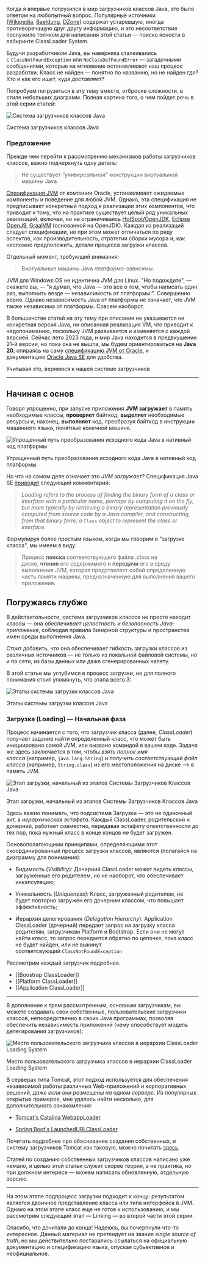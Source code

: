 Когда я впервые погрузился в мир загрузчиков классов Java, это было ответом на любопытный вопрос. Популярные источники ([Wikipedia](https://en.wikipedia.org/wiki/Java_Classloader), [Baeldung](https://www.baeldung.com/java-classloaders), [DZone](https://dzone.com/articles/java-virtual-machine-internals-class-loader)) содержат устаревшую, иногда противоречащую друг другу информацию, и это несоответствие послужило толчком для написания этой статьи — поиска ясности в лабиринте ClassLoader System.

Будучи разработчиком Java, вы наверняка сталкивались с `ClassNotFoundException` или `NoClassDefFoundError` — загадочными сообщениями, которые на мгновение останавливают наш процесс разработки. Класс не найден — понятно по названию, но не найден _где_? Кто и как его _ищет_, куда _доставляет_?

Попробуем погрузиться в эту тему вместе, отбросив сложности, в стиле небольших диаграмм. Полная картина того, о чем пойдет речь в этой серии статей:

![Система загрузчиков классов Java](https://habrastorage.org/r/w1560/getpro/habr/upload_files/eb5/76d/0f0/eb576d0f0ea8c56c71ad302afa08a37f.png "Система загрузчиков классов Java")

Система загрузчиков классов Java

### Предложение

Прежде чем перейти к рассмотрению механизмов работы загрузчиков классов, важно подчеркнуть одну деталь:

> Не существует _"универсальной"_ конструкции виртуальной машины Java.

[Спецификация JVM](https://docs.oracle.com/javase/specs/jvms/se20/html/) от компании Oracle, устанавливает ожидаемые компоненты и поведение для любой JVM. Однако, эта спецификация не предписывает конкретный подход к реализации этих компонентов, что приводит к тому, что на практике существует целый ряд уникальных реализаций, включая, но не ограничиваясь [HotSpot/OpenJDK](https://github.com/openjdk/jdk/tree/master/src/hotspot), [Eclipse OpenJ9](https://en.wikipedia.org/wiki/OpenJ9), [GraalVM](https://www.graalvm.org/) (основанной на OpenJDK). Каждая из реализаций следует спецификации, но при этом может отличаться по ряду аспектов, как производительность, стратегии сборки мусора и, как несложно предположить, детали процесса загрузки классов.

Отдельный момент, требующий внимания:

> Виртуальные машины Java _платформо-зависимы._

JVM для Windows OS не идентична JVM для Linux. "Но подождите", — скажете вы, — "я думал, что Java — это все о том, чтобы написать один раз, выполнить везде — независимость от платформы!". Совершенно верно. Однако независимость Java от платформы не означает, что JVM также независима от платформы. Совсем наоборот.

В большинстве статей на эту тему при описании не указывается ни конкретная версия Java, ни описанная реализация VM, что приводит к недопониманию, поскольку JVM развивается и изменяется с каждой версией. Сейчас лето 2023 года, и мир Java находится в предвкушении 21-й версии, но пока она не вышла, мы будем ориентироваться на **Java 20**, опираясь на саму [спецификацию JVM от Oracle](https://docs.oracle.com/javase/specs/jvms/se20/html/), и документацию [Oracle Java SE](https://docs.oracle.com/en/java/javase/20/docs/api/) для удобства.

Учитывая это, вернемся к нашей системе загрузчиков

---

## Начиная с основ

Говоря упрощенно, при запуске приложения **JVM загружает** в память необходимые классы, **проверяет** байткод, **выделяет** необходимые ресурсы и, наконец, **выполняет** код, преобразуя байткод в инструкции машинного языка, понятные конечной машине.

![Упрощенный путь преобразования исходного кода Java в нативный код платформы](https://habrastorage.org/r/w1560/getpro/habr/upload_files/e5e/6b9/7a1/e5e6b97a12ffe758ecd596e28164ca7a.png "Упрощенный путь преобразования исходного кода Java в нативный код платформы")

Упрощенный путь преобразования исходного кода Java в нативный код платформы

Но что на самом деле означает это _JVM загружает_? Спецификация Java SE [приводит](https://docs.oracle.com/javase/specs/jls/se20/html/jls-12.html#jls-12.2) следующий комментарий:

> _Loading refers to the process of finding the binary form of a class or interface with a particular name, perhaps by computing it on the fly, but more typically by retrieving a binary representation previously computed from source code by a Java compiler, and constructing, from that binary form, a_ `Class` _object to represent the class or interface._

Формулируя более простым языком, когда мы говорим о "загрузке класса", мы имеем в виду:

> Процесс **поиска** соответствующего файла .class на диске, **чтения** его содержимого и **передачи** его в среду выполнения JVM, которая представляет собой определенную часть памяти машины, предназначенную для выполнения вашего приложения.

## Погружаясь глубже

В действительности, система загрузчиков классов не просто находит классы — она _обеспечивает целостность и безопасность Java-приложения_, соблюдая правила бинарной структуры и пространства имен среды выполнения Java.

Стоит добавить, что она обеспечивает гибкость загрузки классов из различных источников — не только из локальной файловой системы, но и по сети, из базы данных или даже сгенерированных налету.

В этой статье мы углубимся в процесс загрузки, но для полного понимания стоит упомянуть, что этапа всего 3:

![Этапы системы загрузки классов Java](https://habrastorage.org/r/w1560/getpro/habr/upload_files/dfc/7c7/b1d/dfc7c7b1d8a3cdfe344a6f96f2d433eb.png "Этапы системы загрузки классов Java")

Этапы системы загрузки классов Java

### Загрузка (Loading) — Начальная фаза

Процесс начинается с того, что загрузчик класса (далее, _ClassLoader_) получает задание найти определенный класс, что может быть инициировано самой JVM, или вызвано командой в вашем коде. Задача же здесь заключается в том, чтобы _взять полное имя класса_ (например, `java.lang.String`) и _получить соответствующий файл класса_ (например, `String.class`) из его местоположения на диске —> в память JVM.

![Этап загрузки, начальный из этапов Системы Загрузчиков Классов Java](https://habrastorage.org/r/w1560/getpro/habr/upload_files/87d/d59/6bc/87dd596bcd35967d75508fad11fe202b.png "Этап загрузки, начальный из этапов Системы Загрузчиков Классов Java")

Этап загрузки, начальный из этапов Системы Загрузчиков Классов Java

Здесь важно понимать, что подсистема Загрузки — это не одиночный акт, а _иерархическая эстафета_. Каждый ClassLoader, родительский и дочерний, работает совместно, передавая эстафету ответственности до тех пор, пока нужный класс в конце концов не будет загружен.

Основополагающими принципами, определяющими этот скоординированный процесс загрузки классов, являются (полагайся на диаграмму для понимания):

- Видимость (_Visibility_): Дочерний ClassLoader может видеть классы, загруженные его родителем, но не наоборот, что обеспечивает инкапсуляцию;
    
- Уникальность (_Uniqueness):_ Класс, загруженный родителем, не будет повторно загружен его дочерним классом, что повышает эффективность;
    
- Иерархия делегирования (_Delegation Hierarchy_): Application ClassLoader (дочерний) передает запрос на загрузку класса родителям, загрузчикам Platform и Bootstrap. Если они не могут найти класс, то запрос передается обратно по цепочке, пока класс не будет найден, или не выкинут соответсвующий `ClassNotFoundException`
    

Рассмотрим каждый загрузчик подробнее.

 - [[Boostrap ClassLoader]]
 - [[Platform ClassLoader]]
 - [[Application ClassLoader]]

---

В дополнение к трем рассмотренным, основным загрузчикам, вы можете создавать свои собственные, пользовательские загрузчики классов, непосредственно в своих Java программах, позволяя обеспечить независимость приложений (чему способствует модель делегирования загрузчиков):

![Место пользовательского загрузчика классов в иерархии ClassLoader Loading System](https://habrastorage.org/r/w1560/getpro/habr/upload_files/80a/46e/5d6/80a46e5d6786d03812266de2608aeef4.png "Место пользовательского загрузчика классов в иерархии ClassLoader Loading System")

Место пользовательского загрузчика классов в иерархии ClassLoader Loading System

В серверах типа Tomcat, этот подход используется для обеспечения независимой работы различных Web-приложений и корпоративных решений, _даже если они размещены на одном сервере_. Из популярных открытых примеров, мне удалось найти несколько, для дополнительного ознакомления:

- [Tomcat's Catalina WebappLoader](https://github.com/apache/tomcat/blob/main/java/org/apache/catalina/loader/WebappLoader.java)
    
- [Spring Boot's LaunchedURLClassLoader](https://github.com/spring-projects/spring-boot/blob/main/spring-boot-project/spring-boot-tools/spring-boot-loader/src/main/java/org/springframework/boot/loader/LaunchedURLClassLoader.java)
    

Почитать подробнее про обоснование создания собственных, и систему загрузчиков Tomcat как таковую, можно почитать [здесь](https://tomcat.apache.org/tomcat-9.0-doc/class-loader-howto.html).

Статей по созданию собственных загрузчиков классов написано уже немало, и целью этой статьи служит скорее теория, а не практика, но при должном интересе — можем написать обновленную, отдельную версию.

---

На этом этапе подпроцесс загрузки подходит к концу: результатом является двоичное представление класса или типа интерфейса в JVM. Однако на этом этапе класс еще не готов к использованию, и мы рассмотрим следующий этап — Linking — во второй части этой серии.

Спасибо, что дочитали до конца! Надеюсь, вы почерпнули что-то интересное. Данный материал не претендует на звание _single source of truth_, но мы действительно постарались ссылаться на официальную документацию и спецификацию языка, опуская субьективное и неофициальное.